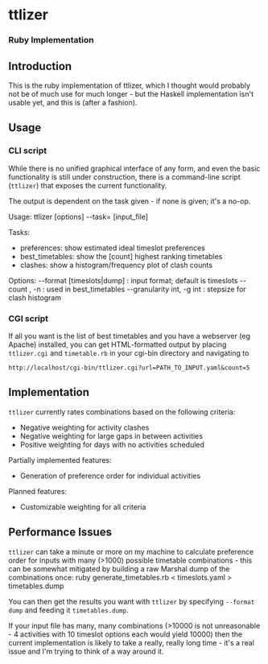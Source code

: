 # ttlizer #################
### Ruby Implementation ###

## Introduction
This is the ruby implementation of ttlizer, which I thought would probably not be of much
use for much longer - but the Haskell implementation isn't usable yet, and this is (after
a fashion).

## Usage

### CLI script
While there is no unified graphical interface of any form, and even the basic
functionality is still under construction, there is a command-line script
(`ttlizer`) that exposes the current functionality.

The output is dependent on the task given - if none is given; it's a no-op.

Usage:
	ttlizer [options] --task=<task> [input_file]

Tasks:

- preferences: show estimated ideal timeslot preferences
- best_timetables: show the [count] highest ranking timetables
- clashes: show a histogram/frequency plot of clash counts

Options:
	--format [timeslots|dump]   : input format; default is timeslots
	--count <count>, -n <count> : used in best_timetables
	--granularity int, -g int   : stepsize for clash histogram

### CGI script
If all you want is the list of best timetables and you have a webserver (eg
Apache) installed, you can get HTML-formatted output by placing `ttlizer.cgi`
and `timetable.rb` in your cgi-bin directory and navigating to

    http://localhost/cgi-bin/ttlizer.cgi?url=PATH_TO_INPUT.yaml&count=5

## Implementation
`ttlizer` currently rates combinations based on the following criteria:

- Negative weighting for activity clashes
- Negative weighting for large gaps in between activities
- Positive weighting for days with no activities scheduled

Partially implemented features:

- Generation of preference order for individual activities

Planned features:

- Customizable weighting for all criteria

## Performance Issues
`ttlizer` can take a minute or more on my machine to calculate preference order
for inputs with many (>1000) possible timetable combinations - this can be
somewhat mitigated by building a raw Marshal dump of the combinations once:
    ruby generate_timetables.rb < timeslots.yaml > timetables.dump

You can then get the results you want with `ttlizer` by specifying
`--format dump` and feeding it `timetables.dump`.

If your input file has many, many combinations (>10000 is not unreasonable -
4 activities with 10 timeslot options each would yield 10000) then the current
implementation is likely to take a really, really long time - it's a real
issue and I'm trying to think of a way around it.
